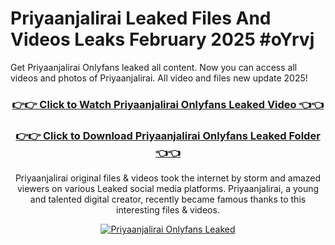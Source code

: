 # Priyaanjalirai Leaked Files And Videos Leaks February 2025 #oYrvj

Get Priyaanjalirai Onlyfans leaked all content. Now you can access all videos and photos of Priyaanjalirai. All video and files new update 2025!
<div align="center" title="Priyaanjalirai Onlyfans Leaked">
  
### [👉👉 Click to Watch Priyaanjalirai Onlyfans Leaked Video 👈👈](https://links2leaks.com?utm_source=priyaanjalirai&utm_medium=gitfeb)  
### [👉👉 Click to Download Priyaanjalirai Onlyfans Leaked Folder 👈👈](https://links2leaks.com?utm_source=priyaanjalirai&utm_medium=gitfeb)  

Priyaanjalirai original files & videos took the internet by storm and amazed viewers on various Leaked social media platforms. Priyaanjalirai, a young and talented digital creator, recently became famous thanks to this interesting files & videos.

[![Priyaanjalirai Onlyfans Leaked](https://i.ibb.co/93hzkbrt/l2l.gif)](https://links2leaks.com?utm_source=priyaanjalirai&utm_medium=gitfeb)  

</div>
